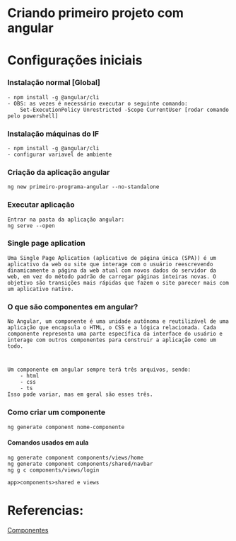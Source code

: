 # Criando primeiro projeto com angular

# Configurações iniciais

### Instalação normal [Global]
    - npm install -g @angular/cli
    - OBS: as vezes é necessário executar o seguinte comando:
        Set-ExecutionPolicy Unrestricted -Scope CurrentUser [rodar comando pelo powershell]

### Instalação máquinas do IF
    - npm install -g @angular/cli
    - configurar variavel de ambiente

### Criação da aplicação angular
    ng new primeiro-programa-angular --no-standalone

### Executar aplicação
    Entrar na pasta da aplicação angular:
    ng serve --open

### Single page aplication
    Uma Single Page Aplication (aplicativo de página única (SPA)) é um aplicativo da web ou site que interage com o usuário reescrevendo dinamicamente a página da web atual com novos dados do servidor da web, em vez do método padrão de carregar páginas inteiras novas. O objetivo são transições mais rápidas que fazem o site parecer mais com um aplicativo nativo.

### O que são componentes em angular?
    No Angular, um componente é uma unidade autônoma e reutilizável de uma aplicação que encapsula o HTML, o CSS e a lógica relacionada. Cada componente representa uma parte específica da interface do usuário e interage com outros componentes para construir a aplicação como um todo.

#
    Um componente em angular sempre terá três arquivos, sendo:
        - html
        - css
        - ts
    Isso pode variar, mas em geral são esses três.

### Como criar um componente
    ng generate component nome-componente

#### Comandos usados em aula
    ng generate component components/views/home
    ng generate component components/shared/navbar
    ng g c components/views/login
    
    app>components>shared e views

# Referencias:
[Componentes](https://www.dio.me/articles/vantagens-de-utilizar-componentes-com-angular)